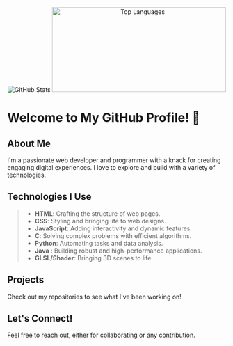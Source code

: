 <div align="center">
  <img src="https://github-readme-stats.vercel.app/api?username=Ivyson&show_icons=true&theme=blue-green" alt="GitHub Stats"/>
  <img src="https://github-readme-stats.vercel.app/api/top-langs/?username=Ivyson&layout=compact&theme=tokyonight" alt="Top Languages" width="400" height="195" />
</div>





# Welcome to My GitHub Profile! 👋

## About Me
I'm a passionate web developer and programmer with a knack for creating engaging digital experiences. I love to explore and build with a variety of technologies.

## Technologies I Use
> - **HTML**: Crafting the structure of web pages.
> - **CSS**: Styling and bringing life to web designs.
> - **JavaScript**: Adding interactivity and dynamic features.
> - **C**: Solving complex problems with efficient algorithms.
> - **Python**: Automating tasks and data analysis.
> - **Java** : Building robust and high-performance applications.
> - **GLSL/Shader**: Bringing 3D scenes to life

## Projects
Check out my repositories to see what I've been working on!

## Let's Connect!
Feel free to reach out, either for collaborating or any contribution. 
